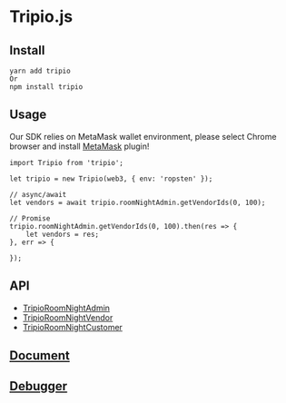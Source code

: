 # Tripio.js

## Install

```
yarn add tripio
Or
npm install tripio
```

## Usage

Our SDK relies on MetaMask wallet environment, please select Chrome browser and install [MetaMask](https://metamask.io/) plugin!

```
import Tripio from 'tripio';

let tripio = new Tripio(web3, { env: 'ropsten' });

// async/await
let vendors = await tripio.roomNightAdmin.getVendorIds(0, 100);

// Promise
tripio.roomNightAdmin.getVendorIds(0, 100).then(res => {
    let vendors = res;
}, err => {

});
```

## API

* [TripioRoomNightAdmin](./mds/admin.md)
* [TripioRoomNightVendor](./mds/vendor.md)
* [TripioRoomNightCustomer](./mds/customer.md)

## [Document](https://thetripio.github.io/tripio-js/)

## [Debugger](https://debug.tripiochina.cn/)
